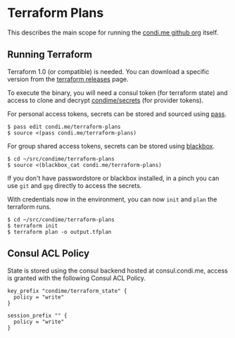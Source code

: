 # Terraform Plans

This describes the main scope for running the [condi.me github org][1] itself.

## Running Terraform

Terraform 1.0 (or compatible) is needed. You can download a specific version
from the [terraform releases][2] page.

To execute the binary, you will need a consul token (for terraform state)
and access to clone and decrypt [condime/secrets][3] (for provider tokens).

For personal access tokens, secrets can be stored and sourced using [pass][4].

    $ pass edit condi.me/terraform-plans
    $ source <(pass condi.me/terraform-plans)

For group shared access tokens, secrets can be stored using [blackbox][5].

    $ cd ~/src/condime/terraform-plans
    $ source <(blackbox_cat condi.me/terraform-plans)

If you don't have passwordstore or blackbox installed, in a pinch you can
use `git` and `gpg` directly to access the secrets.

With credentials now in the environment, you can now `init` and `plan` the
terraform runs.

    $ cd ~/src/condime/terraform-plans
    $ terraform init
    $ terraform plan -o output.tfplan

## Consul ACL Policy

State is stored using the consul backend hosted at consul.condi.me, access is
granted with the following Consul ACL Policy.

```hcl
key_prefix "condime/terraform_state" {
  policy = "write"
}

session_prefix "" {
  policy = "write"
}
```

[1]: https://github.com/condime
[2]: https://github.com/hashicorp/terraform/releases
[3]: https://github.com/condime/secrets
[4]: https://passwordstore.org
[5]: https://github.com/stackexchange/blackbox
